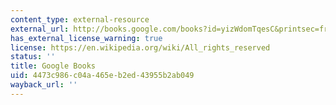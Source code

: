 ```yaml
---
content_type: external-resource
external_url: http://books.google.com/books?id=yizWdomTqesC&printsec=frontcover
has_external_license_warning: true
license: https://en.wikipedia.org/wiki/All_rights_reserved
status: ''
title: Google Books
uid: 4473c986-c04a-465e-b2ed-43955b2ab049
wayback_url: ''
---
```

